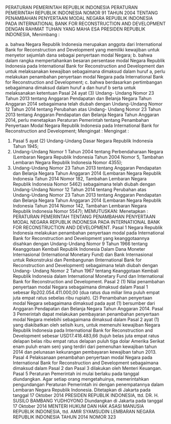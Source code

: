  PERATURAN PEMERINTAH REPUBLIK INDONESIA PERATURAN PEMERINTAH REPUBLIK INDONESIA NOMOR 91 TAHUN 2004 TENTANG PENAMBAHAN PENYERTAAN MODAL NEGARA REPUBLIK INDONESIA PADA INTERNATIONAL BANK FOR RECONSTRUCTION AND DEVELOPMENT
DENGAN RAHMAT TUHAN YANG MAHA ESA PRESIDEN REPUBLIK INDONESIA,
Menimbang :

a. bahwa Negara Republik Indonesia merupakan anggota dari International Bank for Reconstruction and Development yang memiliki kewajiban untuk menyetor sejumlah dana sebagai penyertaan modal Negara;
b. bahwa dalam rangka mempertahankan besaran persentase modal Negara Republik Indonesia pada International Bank for Reconstruction and Development dan untuk melaksanakan kewajiban sebagaimana dimaksud dalam huruf a, perlu melakukan penambahan penyertaan modal Negara pada International Bank for Reconstruction and Development;
c. bahwa berdasarkan pertimbangan sebagaimana dimaksud dalam huruf a dan huruf b serta untuk melaksanakan ketentuan Pasal 24 ayat (3) Undang- Undang Nomor 23 Tahun 2013 tentang Anggaran Pendapatan dan Belanja Negara Tahun Anggaran 2014 sebagaimana telah diubah dengan Undang-Undang Nomor 12 Tahun 2014 tentang Perubahan atas Undang- Undang Nomor 23 Tahun 2013 tentang Anggaran Pendapatan dan Belanja Negara Tahun Anggaran 2014, perlu menetapkan Peraturan Pemerintah tentang Penambahan Penyertaan Modal Negara Republik Indonesia pada International Bank for Reconstruction and Development;
Mengingat :
Mengingat :

1. Pasal 5 ayat (2) Undang-Undang Dasar Negara Republik Indonesia Tahun 1945;
2. Undang-Undang Nomor 1 Tahun 2004 tentang Perbendaharaan Negara (Lembaran Negara Republik Indonesia Tahun 2004 Nomor 5, Tambahan Lembaran Negara Republik Indonesia Nomor 4355);
3. Undang-Undang Nomor 23 Tahun 2013 tentang Anggaran Pendapatan dan Belanja Negara Tahun Anggaran 2014 (Lembaran Negara Republik Indonesia Tahun 2014 Nomor 182, Tambahan Lembaran Negara Republik Indonesia Nomor 5462) sebagaimana telah diubah dengan Undang-Undang Nomor 12 Tahun 2014 tentang Perubahan atas Undang-Undang Nomor 23 Tahun 2013 tentang Anggaran Pendapatan dan Belanja Negara Tahun Anggaran 2014 (Lembaran Negara Republik Indonesia Tahun 2014 Nomor 142, Tambahan Lembaran Negara Republik Indonesia Nomor 5547);
MEMUTUSKAN:
 Menetapkan : PERATURAN PEMERINTAH TENTANG PENAMBAHAN PENYERTAAN MODAL NEGARA REPUBLIK INDONESIA PADA INTERNATIONAL BANK FOR RECONSTRUCTION AND DEVELOPMENT.
Pasal 1
Negara Republik Indonesia melakukan penambahan penyertaan modal pada International Bank for Reconstruction and Development yang keanggotaannya disahkan dengan Undang-Undang Nomor 9 Tahun 1966 tentang Keanggotaan Kembali Republik Indonesia Dalam Dana Moneter Internasional (International Monetary Fund) dan Bank Internasional untuk Rekonstruksi dan Pembangunan (International Bank for Reconstruction and Development) sebagaimana telah diubah dengan Undang- Undang Nomor 2 Tahun 1967 tentang Keanggotaan Kembali Republik Indonesia dalam International Monetary Fund dan International Bank for Reconstruction and Development.
Pasal 2
(1) Nilai penambahan penyertaan modal Negara sebagaimana dimaksud dalam Pasal 1 sebesar Rp202.054.411.000,00 (dua ratus dua miliar lima puluh empat juta empat ratus sebelas ribu rupiah).
(2) Penambahan penyertaan modal Negara sebagaimana dimaksud pada ayat (1) bersumber dari Anggaran Pendapatan dan Belanja Negara Tahun Anggaran 2014.
Pasal 3
Pemerintah dapat melakukan pembayaran penambahan penyertaan modal Negara melebihi sebagaimana dimaksud dalam Pasal 2 ayat (1) yang diakibatkan oleh selisih kurs, untuk memenuhi kewajiban Negara Republik Indonesia pada International Bank for Reconstruction and Development sebesar USD17.418.483,66 (tujuh belas juta empat ratus delapan belas ribu empat ratus delapan puluh tiga dolar Amerika Serikat enam puluh enam sen) yang terdiri dari pemenuhan kewajiban tahun 2014 dan pelunasan kekurangan pembayaran kewajiban tahun 2013.
Pasal 4
Pelaksanaan penambahan penyertaan modal Negara pada International Bank for Reconstruction and Development sebagaimana dimaksud dalam Pasal 2 dan Pasal 3 dilakukan oleh Menteri Keuangan.
Pasal 5
Peraturan Pemerintah ini mulai berlaku pada tanggal diundangkan.
Agar setiap orang mengetahuinya, memerintahkan pengundangan Peraturan Pemerintah ini dengan penempatannya dalam Lembaran Negara Republik Indonesia. Ditetapkan di Jakarta pada tanggal 17 Oktober 2014 PRESIDEN REPUBLIK INDONESIA, ttd. DR. H. SUSILO BAMBANG YUDHOYONO Diundangkan di Jakarta pada tanggal 17 Oktober 2014 MENTERI HUKUM DAN HAK ASASI MANUSIA REPUBLIK INDONESIA, ttd. AMIR SYAMSUDIN LEMBARAN NEGARA REPUBLIK INDONESIA TAHUN 2014 NOMOR 323